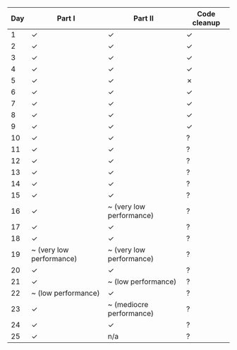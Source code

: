 | Day | Part I                   | Part II                  | Code cleanup |
|-----|--------------------------|--------------------------|--------------|
| 1   | ✓                        | ✓                        | ✓            |
| 2   | ✓                        | ✓                        | ✓            |
| 3   | ✓                        | ✓                        | ✓            |
| 4   | ✓                        | ✓                        | ✓            |
| 5   | ✓                        | ✓                        | ✗            |
| 6   | ✓                        | ✓                        | ✓            |
| 7   | ✓                        | ✓                        | ✓            |
| 8   | ✓                        | ✓                        | ✓            |
| 9   | ✓                        | ✓                        | ✓            |
| 10  | ✓                        | ✓                        | ?            |
| 11  | ✓                        | ✓                        | ?            |
| 12  | ✓                        | ✓                        | ?            |
| 13  | ✓                        | ✓                        | ?            |
| 14  | ✓                        | ✓                        | ?            |
| 15  | ✓                        | ✓                        | ?            |
| 16  | ✓                        | ~ (very low performance) | ?            |
| 17  | ✓                        | ✓                        | ?            |
| 18  | ✓                        | ✓                        | ?            |
| 19  | ~ (very low performance) | ~ (very low performance) | ?            |
| 20  | ✓                        | ✓                        | ?            |
| 21  | ✓                        | ~ (low performance)      | ?            |
| 22  | ~ (low performance)      | ✓                        | ?            |
| 23  | ✓                        | ~ (mediocre performance) | ?            |
| 24  | ✓                        | ✓                        | ?            |
| 25  | ✓                        | n/a                      | ?            |
